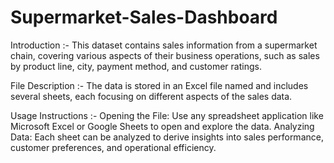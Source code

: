 # Supermarket-Sales-Dashboard

Introduction :-
This dataset contains sales information from a supermarket chain, covering various aspects of their business operations, such as sales by product line, city, payment method, and customer ratings.

File Description :-
The data is stored in an Excel file named and includes several sheets, each focusing on different aspects of the sales data.

Usage Instructions :-
Opening the File: Use any spreadsheet application like Microsoft Excel or Google Sheets to open and explore the data.
Analyzing Data: Each sheet can be analyzed to derive insights into sales performance, customer preferences, and operational efficiency.

